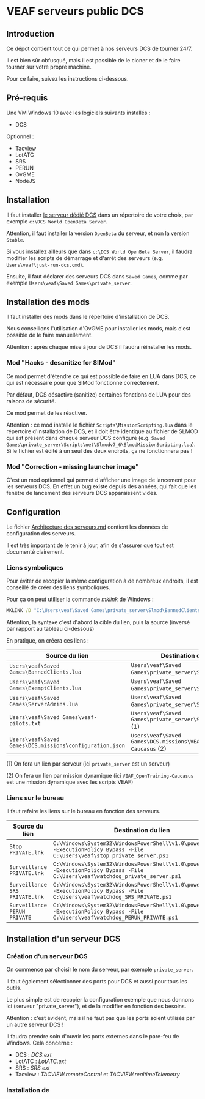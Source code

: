 # VEAF serveurs public DCS

## Introduction

Ce dépot contient tout ce qui permet à nos serveurs DCS de tourner 24/7.

Il est bien sûr obfusqué, mais il est possible de le cloner et de le faire tourner sur votre propre machine.

Pour ce faire, suivez les instructions ci-dessous.

## Pré-requis

Une VM Windows 10 avec les logiciels suivants installés :
- DCS

Optionnel :
- Tacview
- LotATC
- SRS
- PERUN
- OvGME
- NodeJS

## Installation

Il faut installer [le serveur dédié DCS](https://www.digitalcombatsimulator.com/en/downloads/world/server_beta/) dans un répertoire de votre choix, par exemple `c:\DCS World OpenBeta Server`.

Attention, il faut installer la version `OpenBeta` du serveur, et non la version `Stable`.

Si vous installez ailleurs que dans `c:\DCS World OpenBeta Server`, il faudra modifier les scripts de démarrage et d'arrêt des serveurs (e.g. `Users\veaf\just-run-dcs.cmd`).

Ensuite, il faut déclarer des serveurs DCS dans `Saved Games`, comme par exemple `Users\veaf\Saved Games\private_server`.

## Installation des mods

Il faut installer des mods dans le répertoire d'installation de DCS. 

Nous conseillons l'utilisation d'OvGME pour installer les mods, mais c'est possible de le faire manuellement.

Attention : après chaque mise à jour de DCS il faudra réinstaller les mods.

### Mod "Hacks - desanitize for SlMod"

Ce mod permet d'étendre ce qui est possible de faire en LUA dans DCS, ce qui est nécessaire pour que SlMod fonctionne correctement.

Par défaut, DCS désactive (sanitize) certaines fonctions de LUA pour des raisons de sécurité.

Ce mod permet de les réactiver.

Attention : ce mod installe le fichier `Scripts\MissionScripting.lua` dans le répertoire d'installation de DCS, et il doit être identique au fichier de SLMOD qui est présent dans chaque serveur DCS configuré (e.g. `Saved Games\private_server\Scripts\net\Slmodv7_6\SlmodMissionScripting.lua`). Si le fichier est édité à un seul des deux endroits, ça ne fonctionnera pas !

### Mod "Correction - missing launcher  image"

C'est un mod optionnel qui permet d'afficher une image de lancement pour les serveurs DCS. En effet un bug existe depuis des années, qui fait que les fenêtre de lancement des serveurs DCS apparaissent vides.

## Configuration

Le fichier [Architecture des serveurs.md](Architecture%20des%20serveurs.md) contient les données de configuration des serveurs.

Il est très important de le tenir à jour, afin de s'assurer que tout est documenté clairement.

### Liens symboliques

Pour éviter de recopier la même configuration à de nombreux endroits, il est conseillé de créer des liens symboliques.

Pour ça on peut utiliser la commande *mklink* de Windows :

```cmd
MKLINK /D "C:\Users\veaf\Saved Games\private_server\Slmod\BannedClients.lua" "C:\Users\veaf\Saved Games\BannedClients.lua"
```
Attention, la syntaxe c'est d'abord la cible du lien, puis la source (inversé par rapport au tableau ci-dessous)

En pratique, on créera ces liens :

|Source du lien|Destination du lien|
|---|---|
|`Users\veaf\Saved Games\BannedClients.lua`|`Users\veaf\Saved Games\private_server\Slmod` (1)|
|`Users\veaf\Saved Games\ExemptClients.lua`|`Users\veaf\Saved Games\private_server\Slmod` (1)|
|`Users\veaf\Saved Games\ServerAdmins.lua`|`Users\veaf\Saved Games\private_server\Slmod` (1)|
|`Users\veaf\Saved Games\veaf-pilots.txt`|`Users\veaf\Saved Games\private_server\Scripts\Hooks` (1)|
|`Users\veaf\Saved Games\DCS.missions\configuration.json`|`Users\veaf\Saved Games\DCS.missions\VEAF_OpenTraining-Caucasus` (2)|

(1) On fera un lien par serveur (ici `private_server` est un serveur)

(2) On fera un lien par mission dynamique (ici `VEAF_OpenTraining-Caucasus` est une mission dynamique avec les scripts VEAF)

### Liens sur le bureau

Il faut refaire les liens sur le bureau en fonction des serveurs. 

|Source du lien|Destination du lien|
|---|---|
|`Stop PRIVATE.lnk`|`C:\Windows\System32\WindowsPowerShell\v1.0\powershell.exe -ExecutionPolicy Bypass -File C:\Users\veaf\stop_private_server.ps1`|
|`Surveillance PRIVATE.lnk`|`C:\Windows\System32\WindowsPowerShell\v1.0\powershell.exe -ExecutionPolicy Bypass -File C:\Users\veaf\watchdog_private_server.ps1`|
|`Surveillance SRS PRIVATE.lnk`|`C:\Windows\System32\WindowsPowerShell\v1.0\powershell.exe -ExecutionPolicy Bypass -File C:\Users\veaf\watchdog_SRS_PRIVATE.ps1`|
|`Surveillance PERUN PRIVATE`|`C:\Windows\System32\WindowsPowerShell\v1.0\powershell.exe -ExecutionPolicy Bypass -File C:\Users\veaf\watchdog_PERUN_PRIVATE.ps1`|

## Installation d'un serveur DCS

### Création d'un serveur DCS

On commence par choisir le nom du serveur, par exemple `private_server`. 

Il faut également sélectionner des ports pour DCS et aussi pour tous les outils.

Le plus simple est de recopier la configuration exemple que nous donnons ici (serveur "private_server"), et de la modifier en fonction des besoins.

Attention : c'est évident, mais il ne faut pas que les ports soient utilisés par un autre serveur DCS !

Il faudra prendre soin d'ouvrir les ports externes dans le pare-feu de Windows. Cela concerne :
- DCS :  *DCS.ext*
- LotATC : *LotATC.ext*
- SRS : *SRS.ext*
- Tacview : *TACVIEW.remoteControl* et *TACVIEW.realtimeTelemetry*

### Installation de 